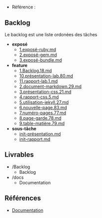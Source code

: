 #  

- Référence :   

 

## Backlog 

Le backlog est une liste ordonées des tâches 

- **exposé** 
  - [1.exposé-ruby.md](./Backlog/exposé/1.exposé-ruby.md) 
  - [2.exposé-gem.md](./Backlog/exposé/2.exposé-gem.md) 
  - [3.exposé-bundle.md](./Backlog/exposé/3.exposé-bundle.md) 
- **feature** 
  - [1.Backlog.18.md](./Backlog/feature/1.Backlog.18.md) 
  - [10.présentation-lab.80.md](./Backlog/feature/10.présentation-lab.80.md) 
  - [11.rapport-lab.1.md](./Backlog/feature/11.rapport-lab.1.md) 
  - [2.document-markdown.29.md](./Backlog/feature/2.document-markdown.29.md) 
  - [3.présentation-css.21.md](./Backlog/feature/3.présentation-css.21.md) 
  - [4.rapport-css.5.md](./Backlog/feature/4.rapport-css.5.md) 
  - [5.utilisation-jekyll.27.md](./Backlog/feature/5.utilisation-jekyll.27.md) 
  - [6.nouvelle-page.83.md](./Backlog/feature/6.nouvelle-page.83.md) 
  - [7.numéro-pages.77.md](./Backlog/feature/7.numéro-pages.77.md) 
  - [8.page-garde.78.md](./Backlog/feature/8.page-garde.78.md) 
  - [9.table-matière.79.md](./Backlog/feature/9.table-matière.79.md) 
- **sous-tâche** 
  - [init-présentation.md](./Backlog/sous-tâche/init-présentation.md) 
  - [init-rapport.md](./Backlog/sous-tâche/init-rapport.md) 
## Livrables 

 

- /Backlog 
  - Backlog 
- /docs 
  - Documentation 
## Références 

 

- [Documentation](https://labs-web.github.io/lab-rapport/) 

